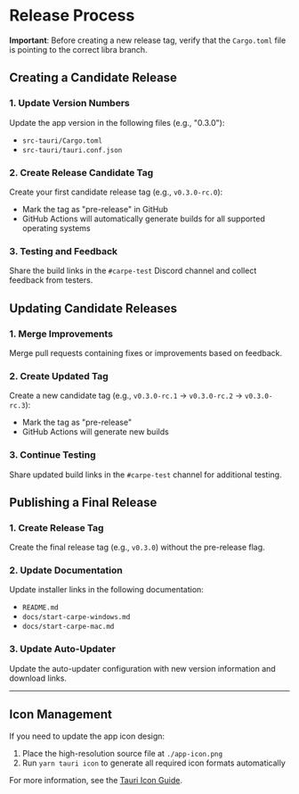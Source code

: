 # Release Process

**Important**: Before creating a new release tag, verify that the `Cargo.toml` file is pointing to the correct libra branch.

## Creating a Candidate Release

### 1. Update Version Numbers

Update the app version in the following files (e.g., "0.3.0"):

- `src-tauri/Cargo.toml`
- `src-tauri/tauri.conf.json`

### 2. Create Release Candidate Tag

Create your first candidate release tag (e.g., `v0.3.0-rc.0`):

- Mark the tag as "pre-release" in GitHub
- GitHub Actions will automatically generate builds for all supported operating systems

### 3. Testing and Feedback

Share the build links in the `#carpe-test` Discord channel and collect feedback from testers.

## Updating Candidate Releases

### 1. Merge Improvements

Merge pull requests containing fixes or improvements based on feedback.

### 2. Create Updated Tag

Create a new candidate tag (e.g., `v0.3.0-rc.1` → `v0.3.0-rc.2` → `v0.3.0-rc.3`):

- Mark the tag as "pre-release"
- GitHub Actions will generate new builds

### 3. Continue Testing

Share updated build links in the `#carpe-test` channel for additional testing.

## Publishing a Final Release

### 1. Create Release Tag

Create the final release tag (e.g., `v0.3.0`) without the pre-release flag.

### 2. Update Documentation

Update installer links in the following documentation:

- `README.md`
- `docs/start-carpe-windows.md`
- `docs/start-carpe-mac.md`

### 3. Update Auto-Updater

Update the auto-updater configuration with new version information and download links.

---

## Icon Management

If you need to update the app icon design:

1. Place the high-resolution source file at `./app-icon.png`
2. Run `yarn tauri icon` to generate all required icon formats automatically

For more information, see the [Tauri Icon Guide](https://tauri.app/v1/guides/features/icons/).
